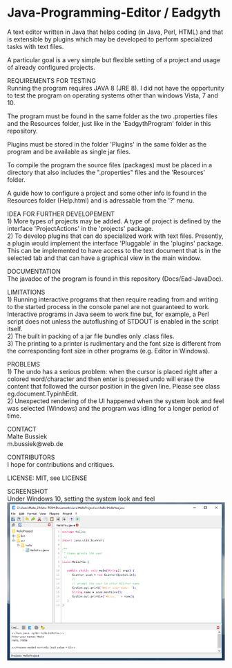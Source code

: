 # Java-Programming-Editor / Eadgyth
A text editor written in Java that helps coding (in Java, Perl, HTML) and that is extensible
by plugins which may be developed to perform specialized tasks with text files.
<p>
A particular goal is a very simple but flexible setting of a project and usage of already
configured projects.
<p>
REQUIREMENTS FOR TESTING <br>
Running the program requires JAVA 8 (JRE 8). I did not have the opportunity to test
the program on operating systems other than windows Vista, 7 and 10.<p>
The program must be found in the same folder as the two .properties files and the Resources
folder, just like in the 'EadgythProgram' folder in this repository.<p>
Plugins must be stored in the folder 'Plugins' in the same folder as the program and be available
as single jar files.<p>
To compile the program the source files (packages) must be placed in a directory that also
includes the ".properties" files and the 'Resources' folder.<p>
A guide how to configure a project and some other info is found in the Resources
folder (Help.html) and is adressable from the '?' menu. 
<p>
IDEA FOR FURTHER DEVELOPEMENT<br>
1) More types of projects may be added. A type of project is defined by the interface
'ProjectActions' in the 'projects' package.<br>
2) To develop plugins that can do specialized work with text files. Presently, a
plugin would implement the interface 'Pluggable' in the 'plugins' package. This can be
implemented to have access to the text document that is in the selected tab and that can
have a graphical view in the main window.
<p>
DOCUMENTATION <br>
The javadoc of the program is found in this repository (Docs/Ead-JavaDoc).
<p>
LIMITATIONS <br> 
1) Running interactive programs that then require reading from and writing to the started process
in the console panel are not guaranteed to work. Interactive programs in Java seem to
work fine but, for example, a Perl script does not unless the autoflushing of STDOUT is enabled
in the script itself.
<br>
2) The built in packing of a jar file bundles only .class files.
<br>
3) The printing to a printer is rudimentary and the font size is different from
the corresponding font size in other programs (e.g. Editor in Windows). 
<br>
<p>
PROBLEMS <br>
1) The undo has a serious problem: when the cursor is placed right after a colored
word/character and then enter is pressed undo will erase the content that followed
the cursor position in the given line. Please see class eg.document.TypinhEdit.
<br>
2) Unexpected rendering of the UI happened when the system look and feel was selected
(Windows) and the program was idling for a longer period of time.
<br>
<p>
CONTACT<br>
Malte Bussiek<br>
m.bussiek@web.de<br>
<p>
CONTRIBUTORS<br>
I hope for contributions and critiques.<br>
<p>
LICENSE: MIT, see LICENSE<br>
<p>
SCREENSHOT<br>
Under Windows 10, setting the system look and feel<br>
<img src="Screenshots/Windows10SystemLAF.png" width="600"/>

